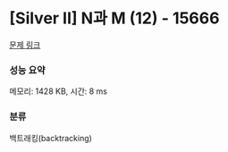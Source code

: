 # [Silver II] N과 M (12) - 15666 

[문제 링크](https://www.acmicpc.net/problem/15666) 

### 성능 요약

메모리: 1428 KB, 시간: 8 ms

### 분류

백트래킹(backtracking)


